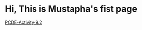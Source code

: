 # Hi, This is Mustapha's fist page

<a href="https://meldiraoui.github.io/PCDE-Activity-9.1"> PCDE-Activity-9.2 </a>
